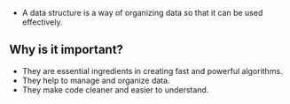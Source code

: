 
- A data structure is a way of organizing data so that it can be used effectively.

## Why is it important?

- They are essential ingredients in creating fast and powerful algorithms.
- They help to manage and organize data.
- They make code cleaner and easier to understand.